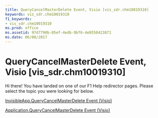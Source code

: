 ```yaml
---
title: QueryCancelMasterDelete Event, Visio [vis_sdr.chm10019310]
keywords: vis_sdr.chm10019310
f1_keywords:
- vis_sdr.chm10019310
ms.prod: office
ms.assetid: 97d7790b-05ef-4edb-9bf6-4e9550423871
ms.date: 06/08/2017
---
```



# QueryCancelMasterDelete Event, Visio [vis_sdr.chm10019310]

Hi there! You have landed on one of our F1 Help redirector pages. Please select the topic you were looking for below.

[InvisibleApp.QueryCancelMasterDelete Event (Visio)](http://msdn.microsoft.com/library/e964f3dd-c467-572f-d270-723a0d043d8a%28Office.15%29.aspx)

[Application.QueryCancelMasterDelete Event (Visio)](http://msdn.microsoft.com/library/8277a799-c86f-ddd4-7c0a-da0762418217%28Office.15%29.aspx)


